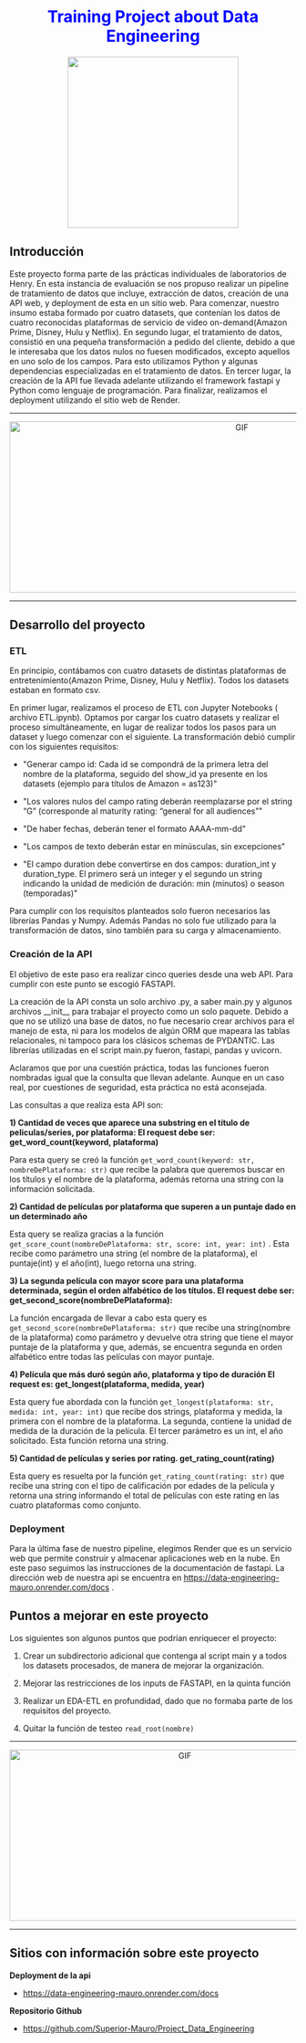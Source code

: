 # <h1 align=center><span style="color:blue"> **Training Project about Data Engineering** </span></h1>

<p align="center">
<img src="https://files.realpython.com/media/What-is-Data-Engineering_Watermarked.607e761a3c0e.jpg"  height=300>
</p>

## **Introducción**
<p>
Este proyecto forma parte de las prácticas individuales de laboratorios de Henry. En esta instancia de evaluación se nos propuso realizar un pipeline de tratamiento de datos que incluye, extracción de datos, creación de una API web, y deployment de esta en un sitio web. Para comenzar, nuestro insumo estaba formado por cuatro datasets, que contenían los datos de cuatro reconocidas plataformas de servicio de video on-demand(Amazon Prime, Disney, Hulu y Netflix). En segundo lugar, el tratamiento de datos, consistió en una pequeña transformación a pedido del cliente, debido a que le interesaba que los datos nulos no fuesen modificados, excepto aquellos en uno solo de los campos. Para esto utilizamos Python y algunas dependencias especializadas en el tratamiento de datos. En tercer lugar, la creación de la API fue llevada adelante utilizando el framework fastapi y Python como lenguaje de programación. Para finalizar, realizamos el deployment utilizando el sitio web de Render.
    
</p>
<hr>  
<p align="center">
  <img src="https://media.tenor.com/Yccohm6KAAYAAAAC/steinsgate-steins.gif" alt="GIF" width="800" height="300" />
</p>
<hr>  

## **Desarrollo del proyecto**

### **ETL**

En  principio, contábamos con cuatro datasets de distintas plataformas de entretenimiento(Amazon Prime, Disney, Hulu y Netflix). Todos los  datasets estaban en formato csv.

<p>En primer lugar, realizamos el proceso de ETL con Jupyter Notebooks ( archivo ETL.ipynb). Optamos por cargar los cuatro datasets y realizar el proceso simultáneamente, en lugar de realizar todos los pasos para un dataset y luego comenzar con el siguiente. 
La transformación debió cumplir con los siguientes requisitos:

- "Generar campo id: Cada id se compondrá de la primera letra del nombre de la plataforma, seguido del show_id ya presente en los datasets (ejemplo para títulos de Amazon = as123)"

- "Los valores nulos del campo rating deberán reemplazarse por el string “G” (corresponde al maturity rating: “general for all audiences”"

- "De haber fechas, deberán tener el formato AAAA-mm-dd"

- "Los campos de texto deberán estar en minúsculas, sin excepciones"

- "El campo duration debe convertirse en dos campos: duration_int y duration_type. El primero será un integer y el segundo un string indicando la unidad de medición de duración: min (minutos) o season (temporadas)" 
<p/>
<p>
Para cumplir con los requisitos planteados solo fueron necesarios las librerías Pandas y Numpy. Además Pandas no solo fue utilizado para la transformación de datos, sino también para su carga y almacenamiento.
</p>


### **Creación de la API**
<p>
El objetivo de este paso era realizar cinco queries desde una web API.
Para cumplir con este punto se escogió FASTAPI.
</p>
La creación de la API consta un solo archivo .py, a saber main.py y algunos archivos __init__ para trabajar el proyecto como un solo paquete. Debido a que no se utilizó una base de datos, no fue necesario crear archivos para el manejo de esta, ni para los modelos de algún ORM que mapeara las tablas relacionales, ni tampoco para los clásicos schemas de PYDANTIC. Las librerías utilizadas
en el script main.py fueron, fastapi, pandas y uvicorn. 

Aclaramos que por una cuestión práctica, todas las funciones fueron nombradas igual que la consulta que llevan adelante. Aunque en un caso real, por cuestiones de seguridad, esta práctica no está aconsejada.

Las consultas a que realiza esta API son:

**1) Cantidad de veces que aparece una substring en el título de peliculas/series, por plataforma:
    El request debe ser: get_word_count(keyword, plataforma)**

Para esta query se creó la función `get_word_count(keyword: str, nombreDePlataforma: str)` que recibe la palabra que queremos buscar en los títulos y el nombre de la plataforma, además retorna una string con la información solicitada. 


**2) Cantidad de películas por plataforma que superen a un puntaje dado en un determinado año**
    
Esta query se realiza gracias a la función `get_score_count(nombreDePlataforma: str, score: int, year: int)` . Esta recibe como parámetro una string (el nombre  de la plataforma), el puntaje(int) y el año(int), luego retorna una string.



**3) La segunda película con mayor score para una plataforma determinada, según     el orden alfabético de los títulos.
    El request debe ser: get_second_score(nombreDePlataforma):**
    
La función encargada de llevar a cabo esta query es `get_second_score(nombreDePlataforma: str)` que recibe una string(nombre de la plataforma) como parámetro y devuelve otra string que tiene el mayor puntaje de la plataforma y que, además, se encuentra segunda en orden alfabético entre todas las películas con mayor puntaje.
    
**4) Película que más duró según año, plataforma y tipo de duración 
    El request es: get_longest(plataforma, medida, year)**
  
 Esta query fue abordada con la función `get_longest(plataforma: str, medida: int, year: int)` que recibe dos strings, plataforma y medida, la primera con el nombre de la plataforma. La segunda, contiene la unidad de medida de la duración de la película. El tercer parámetro es un int, el año solicitado. Esta función retorna una string.
    
**5) Cantidad de películas y series por rating.
    get_rating_count(rating)**
    
Esta query es resuelta por la función `get_rating_count(rating: str)` que recibe una string con el tipo de calificación por edades de la película y retorna una string informando el total de películas con este rating en las cuatro plataformas como conjunto. 


### **Deployment**

Para la última fase de nuestro pipeline, elegimos Render que es un servicio web que permite construir y almacenar aplicaciones web en la nube. En este paso seguimos las instrucciones de la documentación de fastapi. La dirección web de nuestra api se encuentra en https://data-engineering-mauro.onrender.com/docs .
## **Puntos a mejorar en este proyecto**

Los siguientes son algunos puntos que podrían enriquecer el proyecto:

1) Crear un subdirectorio adicional que contenga al script main y a todos los datasets procesados, de manera de mejorar la organización. 

2) Mejorar las restricciones de los inputs de FASTAPI, en la quinta función

3) Realizar un EDA-ETL en profundidad, dado que no formaba parte de los requisitos del proyecto.

4) Quitar la función de testeo `read_root(nombre)`

<hr>
<p align="center">
  <img src="https://i.pinimg.com/originals/43/a2/28/43a228876141df0c17ebf8f18b8f2afc.gif" alt="GIF" width="600" height="300" />
</p>
<hr>

## Sitios con información sobre este proyecto

__Deployment de la api__
- https://data-engineering-mauro.onrender.com/docs

__Repositorio Github__

- https://github.com/Superior-Mauro/Project_Data_Engineering

